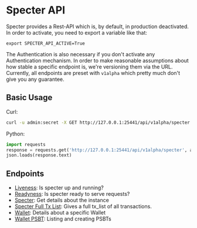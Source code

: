 # Specter API

Specter provides a Rest-API which is, by default, in production deactivated. In order to activate, you need to export a variable like that:
```
export SPECTER_API_ACTIVE=True
```

The Authentication is also necessary if you don't activate any Authentication mechanism.
In order to make reasonable assumptions about how stable a specific endpoint is, we're versioning them via the URL. Currently, all endpoints are preset with `v1alpha` which pretty much don't give you any guarantee.
## Basic Usage

Curl:

```bash
curl -u admin:secret -X GET http://127.0.0.1:25441/api/v1alpha/specter | jq .
```

Python:

```python
import requests
response = requests.get('http://127.0.0.1:25441/api/v1alpha/specter', auth=('admin', 'secret'))
json.loads(response.text)
```

## Endpoints

* [Liveness](./ep_liveness.md): Is specter up and running?
* [Readyness](./ep_readyness.md): Is specter ready to serve requests?
* [Specter](./ep_specter.md): Get details about the instance
* [Specter Full Tx List](./ep_specter_fulltxlist.md): Gives a full tx_list of all transactions.
* [Wallet](./ep_wallets_wallet.md): Details about a specific Wallet
* [Wallet PSBT](./ep_wallets_psbt.md): Listing and creating PSBTs



